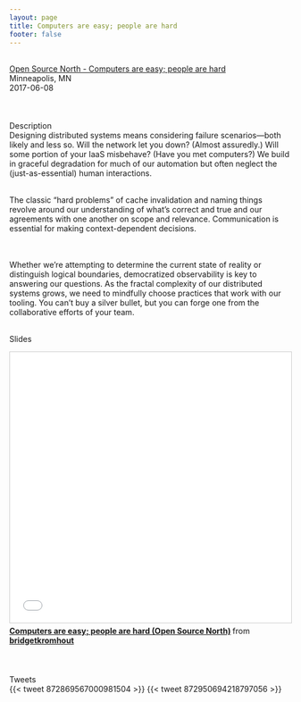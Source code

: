 ```yaml
---
layout: page
title: Computers are easy; people are hard
footer: false
---
```


<br>

<div class="views-field views-field-nothing">        <span class="field-content views-field-field-details"><a href="http://opensourcenorth.com/">Open Source North - Computers are easy; people are hard</a><br>Minneapolis, MN<br><span class="date-display-start">2017-06-08</span></div>

<br>

<br>
<br>
Description
<br>
Designing distributed systems means considering failure scenarios—both likely and less so. Will the network let you down? (Almost assuredly.) Will some portion of your IaaS misbehave? (Have you met computers?) We build in graceful degradation for much of our automation but often neglect the (just-as-essential) human interactions.
<br>
<br>

The classic “hard problems” of cache invalidation and naming things revolve around our understanding of what’s correct and true and our agreements with one another on scope and relevance. Communication is essential for making context-dependent decisions.

<br>
<br>
Whether we’re attempting to determine the current state of reality or distinguish logical boundaries, democratized observability is key to answering our questions. As the fractal complexity of our distributed systems grows, we need to mindfully choose practices that work with our tooling. You can’t buy a silver bullet, but you can forge one from the collaborative efforts of your team.
<br>
<br>

Slides
<br>
<iframe src="//www.slideshare.net/slideshow/embed_code/key/aHHQn2WnuZpPlB" width="595" height="485" frameborder="0" marginwidth="0" marginheight="0" scrolling="no" style="border:1px solid #CCC; border-width:1px; margin-bottom:5px; max-width: 100%;" allowfullscreen> </iframe> <div style="margin-bottom:5px"> <strong> <a href="//www.slideshare.net/bridgetkromhout/computers-are-easy-people-are-hard-open-source-north" title="Computers are easy; people are hard (Open Source North)" target="_blank">Computers are easy; people are hard (Open Source North)</a> </strong> from <strong><a target="_blank" href="https://www.slideshare.net/bridgetkromhout">bridgetkromhout</a></strong> </div>
<br>

<br>


Tweets
<br>
{{< tweet 872869567000981504 >}}
{{< tweet 872950694218797056 >}}
